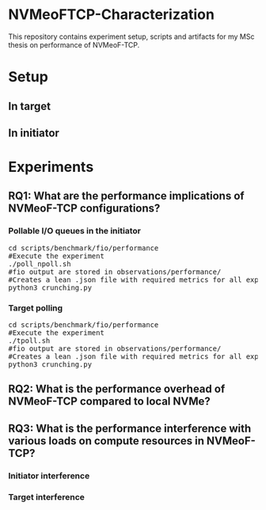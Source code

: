 # NVMeoFTCP-Characterization

This repository contains experiment setup, scripts and artifacts for my MSc thesis on performance of NVMeoF-TCP.

<h1></h1>

<h1>Setup</h1>
<h2>In target</h2>
<h2>In initiator</h2>

<h1>Experiments</h1>
<h2>RQ1: What are the performance implications of NVMeoF-TCP configurations?</h2>
<h3>Pollable I/O queues in the initiator</h3>
<pre>
cd scripts/benchmark/fio/performance
#Execute the experiment
./poll_npoll.sh 
#fio output are stored in observations/performance/
#Creates a lean .json file with required metrics for all experiment
python3 crunching.py  
</pre>
<h3>Target polling</h3>
<pre>
cd scripts/benchmark/fio/performance
#Execute the experiment
./tpoll.sh 
#fio output are stored in observations/performance/
#Creates a lean .json file with required metrics for all experiment
python3 crunching.py  
</pre>

<h2>RQ2: What is the performance overhead of NVMeoF-TCP compared to local NVMe?</h2>


<h2>RQ3: What is the performance interference with various loads on compute resources in NVMeoF-TCP?</h2>
<h3>Initiator interference</h3>
<h3>Target interference</h3>
